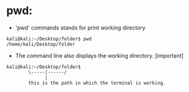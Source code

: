 # pwd:
* 'pwd' commands stands for print working directory
```console
kali@kali:~/Desktop/folder$ pwd
/home/kali/Desktop/folder
```
* The command line also displays the working directory. [important]
```console
kali@kali:~/Desktop/folder$
	    \-----|------/
	    	  |
	    this is the path in which the terminal is working.
```
